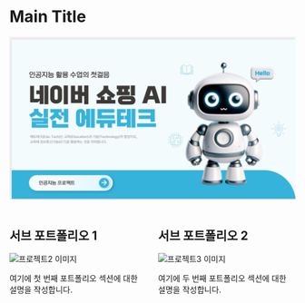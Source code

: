 # Main Title

![메인 프로젝트 이미지](project1.png)

<div style="display: flex; justify-content: space-between;">
<div style="width: 48%;">

## 서브 포트폴리오 1

![프로젝트2 이미지](project2.png)

여기에 첫 번째 포트폴리오 섹션에 대한 설명을 작성합니다.

</div>
<div style="width: 48%;">

## 서브 포트폴리오 2

![프로젝트3 이미지](project3.png)

여기에 두 번째 포트폴리오 섹션에 대한 설명을 작성합니다.

</div>
</div>
